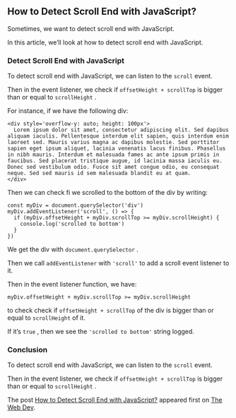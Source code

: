 ## How to Detect Scroll End with JavaScript?

Sometimes, we want to detect scroll end with JavaScript.

In this article, we’ll look at how to detect scroll end with JavaScript.

### Detect Scroll End with JavaScript

To detect scroll end with JavaScript, we can listen to the `scroll` event.

Then in the event listener, we check if `offsetHeight + scrollTop` is bigger than or equal to `scrollHeight` .

For instance, if we have the following div:

    <div style='overflow-y: auto; height: 100px'>  
      Lorem ipsum dolor sit amet, consectetur adipiscing elit. Sed dapibus aliquam iaculis. Pellentesque interdum elit sapien, quis interdum enim laoreet sed. Mauris varius magna ac dapibus molestie. Sed porttitor sapien eget ipsum aliquet, lacinia venenatis lacus finibus. Phasellus in nibh mauris. Interdum et malesuada fames ac ante ipsum primis in faucibus. Sed placerat tristique augue, id lacinia massa iaculis eu. Donec sed vestibulum odio. Fusce sit amet congue odio, eu consequat neque. Sed sed mauris id sem malesuada blandit eu at quam.  
    </div>
    

Then we can check fi we scrolled to the bottom of the div by writing:

    const myDiv = document.querySelector('div')  
    myDiv.addEventListener('scroll', () => {  
      if (myDiv.offsetHeight + myDiv.scrollTop >= myDiv.scrollHeight) {  
        console.log('scrolled to bottom')  
      }  
    })
    

We get the div with `document.querySelector` .

Then we call `addEventListener` with `'scroll'` to add a scroll event listener to it.

Then in the event listener function, we have:

    myDiv.offsetHeight + myDiv.scrollTop >= myDiv.scrollHeight
    

to check check if `offsetHeight + scrollTop` of the div is bigger than or equal to `scrollHeight` of it.

If it’s `true` , then we see the `'scrolled to bottom'` string logged.

### Conclusion

To detect scroll end with JavaScript, we can listen to the `scroll` event.

Then in the event listener, we check if `offsetHeight + scrollTop` is bigger than or equal to `scrollHeight` .

The post [How to Detect Scroll End with JavaScript?](https://thewebdev.info/2021/06/27/how-to-detect-scroll-end-with-javascript/) appeared first on [The Web Dev](https://thewebdev.info).